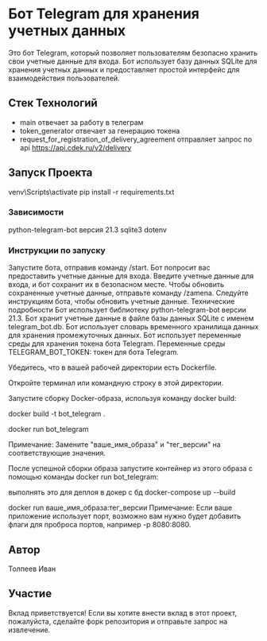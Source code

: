 # Бот Telegram для хранения учетных данных

Это бот Telegram, который позволяет пользователям безопасно хранить свои учетные данные для входа. Бот использует базу данных SQLite для хранения учетных данных и предоставляет простой интерфейс для взаимодействия пользователей.

## Стек Технологий

- main отвечает за работу в телеграм
- token_generator отвечает за генерацию токена
- request_for_registration_of_delivery_agreement отправляет запрос по api https://api.cdek.ru/v2/delivery

## Запуск Проекта
venv\Scripts\activate
pip install -r requirements.txt

### Зависимости

python-telegram-bot версия 21.3
sqlite3
dotenv

### Инструкции по запуску

Запустите бота, отправив команду /start.
Бот попросит вас предоставить учетные данные для входа.
Введите учетные данные для входа, и бот сохранит их в безопасном месте.
Чтобы обновить сохраненные учетные данные, отправьте команду /zamena.
Следуйте инструкциям бота, чтобы обновить учетные данные.
Технические подробности
Бот использует библиотеку python-telegram-bot версии 21.3.
Бот хранит учетные данные в файле базы данных SQLite с именем telegram_bot.db.
Бот использует словарь временного хранилища данных для хранения промежуточных данных.
Бот использует переменные среды для хранения токена бота Telegram.
Переменные среды
TELEGRAM_BOT_TOKEN: токен для бота Telegram.

Убедитесь, что в вашей рабочей директории есть Dockerfile.

Откройте терминал или командную строку в этой директории.

Запустите сборку Docker-образа, используя команду docker build:

docker build -t bot_telegram .

docker run bot_telegram

Примечание: Замените "ваше_имя_образа" и "тег_версии" на соответствующие значения.

После успешной сборки образа запустите контейнер из этого образа с помощью команды docker run bot_telegram:

выполнять это
для деплоя в докер с бд  docker-compose up --build

docker run ваше_имя_образа:тег_версии
Примечание: Если ваше приложение использует порт, возможно вам нужно будет добавить флаги для проброса портов, например -p 8080:8080.

## Автор

Толпеев Иван

## Участие

Вклад приветствуется! Если вы хотите внести вклад в этот проект, пожалуйста, сделайте форк репозитория и отправьте запрос на извлечение.
